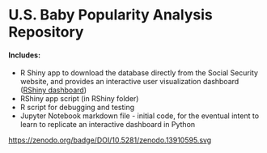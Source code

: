 # U.S. Baby Popularity Analysis Repository
#### Includes:
* R Shiny app to download the database directly from the Social Security website, and provides an interactive user visualization dashboard ([RShiny dashboard](https://drandrade.shinyapps.io/RShiny/))
* RShiny app script (in RShiny folder)
* R script for debugging and testing 
* Jupyter Notebook markdown file - initial code, for the eventual intent to learn to replicate an interactive dashboard in Python

https://zenodo.org/badge/DOI/10.5281/zenodo.13910595.svg
